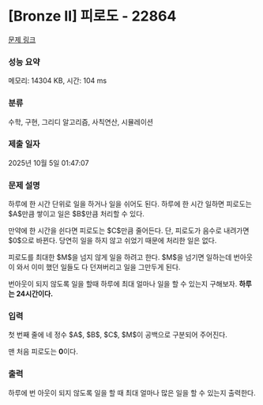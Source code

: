 # [Bronze II] 피로도 - 22864 

[문제 링크](https://www.acmicpc.net/problem/22864) 

### 성능 요약

메모리: 14304 KB, 시간: 104 ms

### 분류

수학, 구현, 그리디 알고리즘, 사칙연산, 시뮬레이션

### 제출 일자

2025년 10월 5일 01:47:07

### 문제 설명

<p>하루에 한 시간 단위로 일을 하거나 일을 쉬어도 된다. 하루에 한 시간 일하면 피로도는 $A$만큼 쌓이고 일은 $B$만큼 처리할 수 있다.</p>

<p>만약에 한 시간을 쉰다면 피로도는 $C$만큼 줄어든다. 단, 피로도가 음수로 내려가면 $0$으로 바뀐다. 당연히 일을 하지 않고 쉬었기 때문에 처리한 일은 없다.</p>

<p>피로도를 최대한 $M$을 넘지 않게 일을 하려고 한다. $M$을 넘기면 일하는데 번아웃이 와서 이미 했던 일들도 다 던져버리고 일을 그만두게 된다.</p>

<p>번아웃이 되지 않도록 일을 할때 하루에 최대 얼마나 일을 할 수 있는지 구해보자. <strong>하루는 24시간이다.</strong></p>

### 입력 

 <p>첫 번째 줄에 네 정수 $A$, $B$, $C$, $M$이 공백으로 구분되어 주어진다.</p>

<p>맨 처음 피로도는 <strong>0</strong>이다.</p>

### 출력 

 <p>하루에 번 아웃이 되지 않도록 일을 할 때 최대 얼마나 많은 일을 할 수 있는지 출력한다.</p>

